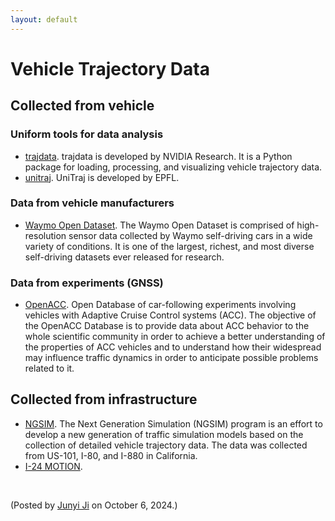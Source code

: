 ```yaml
---
layout: default
---
```


# Vehicle Trajectory Data

## Collected from vehicle
### Uniform tools for data analysis
- [trajdata]((https://github.com/NVlabs/trajdata)). trajdata is developed by NVIDIA Research. It is a Python package for loading, processing, and visualizing vehicle trajectory data.
- [unitraj](https://github.com/vita-epfl/UniTraj). UniTraj is developed by EPFL.

### Data from vehicle manufacturers
- [Waymo Open Dataset](https://waymo.com/open/). The Waymo Open Dataset is comprised of high-resolution sensor data collected by Waymo self-driving cars in a wide variety of conditions. It is one of the largest, richest, and most diverse self-driving datasets ever released for research.

### Data from experiments (GNSS)
- [OpenACC](https://data.jrc.ec.europa.eu/dataset/9702c950-c80f-4d2f-982f-44d06ea0009f). Open Database of car-following experiments involving vehicles with Adaptive Cruise Control systems (ACC). The objective of the OpenACC Database is to provide data about ACC behavior to the whole scientific community in order to achieve a better understanding of the properties of ACC vehicles and to understand how their widespread may influence traffic dynamics in order to anticipate possible problems related to it.


## Collected from infrastructure
- [NGSIM](https://ops.fhwa.dot.gov/trafficanalysistools/ngsim.htm). The Next Generation Simulation (NGSIM) program is an effort to develop a new generation of traffic simulation models based on the collection of detailed vehicle trajectory data. The data was collected from US-101, I-80, and I-880 in California.
- [I-24 MOTION](https://i24motion.org/data).

<br>
<p align="left">(Posted by <a href="https://www.jijunyi.com/">Junyi Ji</a> on October 6, 2024.)</p>